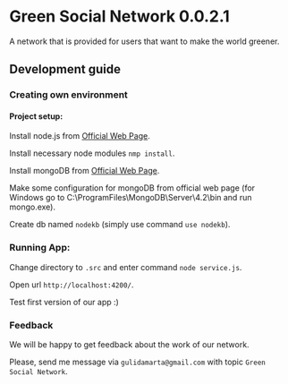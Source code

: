 # Green Social Network 0.0.2.1

A network that is provided for users that want to make the world greener.

## Development guide

### Creating own environment

#### Project setup:

Install node.js from [Official Web Page](#https://nodejs.org/en/download/).

Install necessary node modules `nmp install`.

Install mongoDB from [Official Web Page](#https://www.mongodb.com/download-center/community).

Make some configuration for mongoDB from official web page (for Windows go to C:\ProgramFiles\MongoDB\Server\4.2\bin and run mongo.exe).

Create db named `nodekb` (simply use command `use nodekb`).

### Running App:

Change directory to `.src` and enter command `node service.js`.

Open url `http://localhost:4200/`. 

Test first version of our app :)


### Feedback

We will be happy to get feedback about the work of our network. 

Please, send me message via `gulidamarta@gmail.com` with topic `Green Social Network`.
